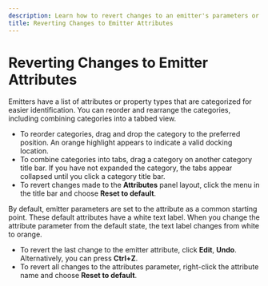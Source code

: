 ```yaml
---
description: Learn how to revert changes to an emitter's parameters or attributes.
title: Reverting Changes to Emitter Attributes
---
```

# Reverting Changes to Emitter Attributes<a name="particle-emitter-reverting-changes"></a>

Emitters have a list of attributes or property types that are categorized for easier identification\. You can reorder and rearrange the categories, including combining categories into a tabbed view\. 
+ To reorder categories, drag and drop the category to the preferred position\. An orange highlight appears to indicate a valid docking location\. 
+ To combine categories into tabs, drag a category on another category title bar\. If you have not expanded the category, the tabs appear collapsed until you click a category title bar\. 
+ To revert changes made to the **Attributes** panel layout, click the menu in the title bar and choose **Reset to default**\. 

By default, emitter parameters are set to the attribute as a common starting point\. These default attributes have a white text label\. When you change the attribute parameter from the default state, the text label changes from white to orange\.
+ To revert the last change to the emitter attribute, click **Edit**, **Undo**\. Alternatively, you can press **Ctrl\+Z**\.
+ To revert all changes to the attributes parameter, right\-click the attribute name and choose **Reset to default**\.